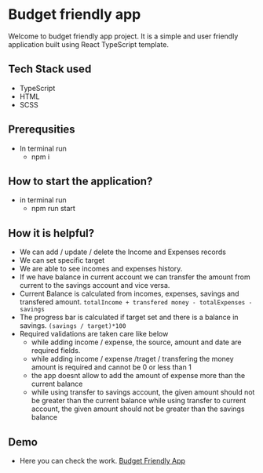 # Budget friendly app

Welcome to budget friendly app project. It is a simple and user friendly application built using React TypeScript template.

## Tech Stack used

- TypeScript
- HTML
- SCSS

## Prerequsities

- In terminal run
    - npm i

## How to start the application?

- in terminal run
    - npm run start

## How it is helpful?

- We can add / update / delete the Income and Expenses records
- We can set specific target
- We are able to see incomes and expenses history.
- If we have balance in current account we can transfer the amount from current to the savings account and vice versa.
- Current Balance is calculated from incomes, expenses, savings and transfered amount. `totalIncome + transfered money - totalExpenses - savings`
- The progress bar is calculated if target set and there is a balance in savings. `(savings / target)*100`
- Required validations are taken care like below
    - while adding income / expense, the source, amount and date are required fields.
    - while adding income / expense /traget / transfering the money amount is required and cannot be 0 or less than 1
    - the app doesnt allow to add the amount of expense more than the current balance
    - while using transfer to savings account, the given amount should not be greater than the current balance
    while using transfer to current account, the given amount should not be greater than the savings balance

## Demo

- Here you can check the work. [Budget Friendly App](https://ephemeral-madeleine-5fd95a.netlify.app/)